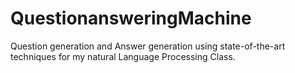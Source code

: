 # QuestionansweringMachine
Question generation and Answer generation using state-of-the-art techniques for my natural Language Processing Class.
